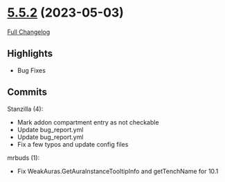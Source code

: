 # [5.5.2](https://github.com/WeakAuras/WeakAuras2/tree/5.5.2) (2023-05-03)

[Full Changelog](https://github.com/WeakAuras/WeakAuras2/compare/5.5.1...5.5.2)

## Highlights

 - Bug Fixes 

## Commits

Stanzilla (4):

- Mark addon compartment entry as not checkable
- Update bug_report.yml
- Update bug_report.yml
- Fix a few typos and update config files

mrbuds (1):

- Fix WeakAuras.GetAuraInstanceTooltipInfo and getTenchName for 10.1

